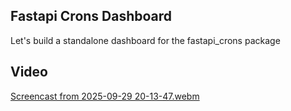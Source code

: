 ## Fastapi Crons Dashboard

Let's build a standalone dashboard for the fastapi_crons package

## Video 
[Screencast from 2025-09-29 20-13-47.webm](https://github.com/user-attachments/assets/00803b25-9080-4b34-97b3-adc6a1570027)

